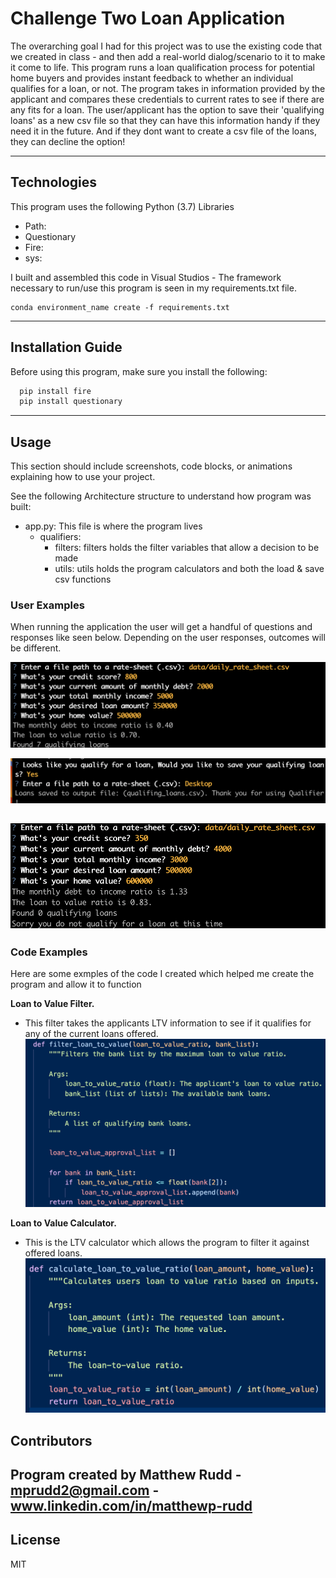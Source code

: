 # Challenge Two Loan Application

The overarching goal I had for this project was to use the existing code that we created in class - and then add a real-world dialog/scenario to it to make it come to life.  This program runs a loan qualification process for potential home buyers and provides instant feedback to whether an individual qualifies for a loan, or not.  The program takes in information provided by the applicant and compares these credentials to current rates to see if there are any fits for a loan.  The user/applicant has the option to save their 'qualifying loans' as a new csv file so that they can have this information handy if they need it in the future.  And if they dont want to create a csv file of the loans, they can decline the option!     

---

## Technologies

This program uses the following Python (3.7) Libraries

* Path:
* Questionary
* Fire:
* sys:

I built and assembled this code in Visual Studios - The framework necessary to run/use this program is seen in my requirements.txt file.

```
conda environment_name create -f requirements.txt
```

---

## Installation Guide


Before using this program, make sure you install the following:

```python
  pip install fire
  pip install questionary
```

---

## Usage

This section should include screenshots, code blocks, or animations explaining how to use your project.

See the following Architecture structure to understand how program was built:

* app.py: This file is where the program lives
    * qualifiers:
        * filters: filters holds the filter variables that allow a decision to be made
        * utils: utils holds the program calculators and both the load & save csv functions

### User Examples

When running the application the user will get a handful of questions and responses like seen below. Depending on the user responses, outcomes will be different.

![Loan Qualifier App ](data/example_one.png)

![Loan Qualifier App](data/example_two.png)

![Loan Qualifier App](data/example_three.png)
---


### Code Examples
Here are some exmples of the code I created which helped me create the program and allow it to function

**Loan to Value Filter.**
* This filter takes the applicants LTV information to see if it qualifies for any of the current loans offered.
![Loan Qualifier App](data/ltv_example.png)

**Loan to Value Calculator.**
* This is the LTV calculator which allows the program to filter it against offered loans.
![Loan Qualifier App](data/ltv_calc.png)

## Contributors

Program created by Matthew Rudd - mprudd2@gmail.com - www.linkedin.com/in/matthewp-rudd
---

## License

MIT

